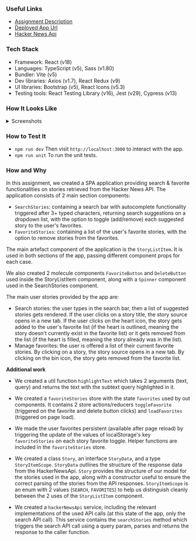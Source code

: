 ### Useful Links

- [Assignment Description](https://github.com/user-attachments/files/17775168/assignment_description.pdf)
- [Deployed App Url](https://spyrosbek.github.io/auto-suggest-app/)
- [Hacker News Api](https://hn.algolia.com/api/v1/search?query=javascript)

### Tech Stack

- Framework: React (v18)
- Languages: TypeScript (v5), Sass (v1.80)
- Bundler: Vite (v5)
- Dev libraries: Axios (v1.7), React Redux (v9)
- UI libraries: Bootstrap (v5), React Icons (v5.3)
- Testing tools: React Testing Library (v16), Jest (v29), Cypress (v13)

### How It Looks Like

<details>
<summary>Screenshots</summary>
<img width="1447" alt="image" src="https://github.com/user-attachments/assets/52eea321-f5a4-41df-a1ed-e5d5547921fb">
<img width="1447" alt="image" src="https://github.com/user-attachments/assets/c758fe70-2a8a-4568-80b8-40c2aeb917de">
<img width="600" alt="image" src="https://github.com/user-attachments/assets/f8500416-f047-4dbe-8348-4881004f6ada">
</details>

### How to Test It

- `npm run dev`
Then visit `http://localhost:3000` to interact with the app.
- `npm run unit`
To run the unit tests.

### How and Why

In this assignment, we created a SPA application providing search & favorite functionalities on stories retrieved from the Hacker News API.
The application consists of 2 main section components:
- `SearchStories`: containing a search bar with autocomplete functionality triggered after 3+ typed characters, returning search suggestions on a dropdown list, with the option to toggle (add/remove) each suggested story to the user's favorites.
- `FavoriteStories`: containing a list of the user's favorite stories, with the option to remove stories from the favorites.

The main artefact component of the application is the `StoryListItem`. It is used in both sections of the app, passing different component props for each case.

We also created 2 molecule components `FavoriteButton` and `DeleteButton` used inside the StoryListItem component, along with a `Spinner` component used in the SearchStories component.

The main user stories provided by the app are:
- Search stories: the user types in the search bar, then a list of suggested stories gets rendered. If the user clicks on a story title, the story source opens in a new tab. If the user clicks on the heart icon, the story gets added to the user's favorite list (if the heart is outlined, meaning the story doesn't currently exist in the favorite list) or it gets removed from the list (if the heart is filled, meaning the story already was in the list).
- Manage favorites: the user is offered a list of their current favorite stories. By clicking on a story, the story source opens in a new tab. By clicking on the bin icon, the story gets removed from the favorite list.

**Additional work**

- We created a util function `highlightText` which takes 2 arguments (text, query) and returns the text with the subtext query highlighted in it.

- We created a `favoriteStories` store with the state `favorites` used by out components. It contains 2 store actions/reducers `toggleFavorite` (triggered on the favorite and delete button clicks) and `loadFavorites` (triggered on page load).

- We made the user favorites persistent (available after page reload) by triggering the update of the values of localStorage's key `favoriteStories` on each story favorite toggle. Helper functions are included in the `favoriteStories` store.

- We created a class `Story`, an interface `StoryData`, and a type `StoryItemScope`.
`StoryData` outlines the structure of the response data from the HackerNewsApi.
`Story` provides the structure of our model for the stories used in the app, along with a constructor useful to ensure the correct parsing of the stories from the API responses.
`StoryItemScope` is an enum with 2 values (`SEARCH`, `FAVORITES`) to help us distinguish cleanly between the 2 uses of the `StoryListItem` component.

- We created a `hackerNewsApi` service, including the relevant implementations of the used API calls (at this state of the app, only the search API call). This service contains the `searchStories` method which triggers the search API call using a query param, parses and returns the response to the caller function.
